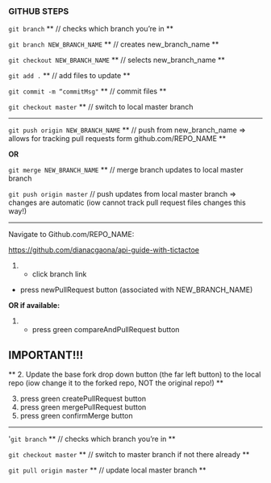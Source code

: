 ### GITHUB STEPS

`git branch`
** // checks which branch you’re in **

`git branch NEW_BRANCH_NAME`
** // creates new_branch_name **

`git checkout NEW_BRANCH_NAME`
** // selects new_branch_name **

`git add .`
** // add files to update **

`git commit -m “commitMsg"`
** // commit files **

`git checkout master`
** // switch to local master branch

---

`git push origin NEW_BRANCH_NAME`
** // push from new_branch_name => allows for tracking pull requests form github.com/REPO_NAME **

**OR**

`git merge NEW_BRANCH_NAME`
** // merge branch updates to local master branch

`git push origin master`
// push updates from local master branch => changes are automatic (iow cannot track pull request files changes this way!)

---
Navigate to Github.com/REPO_NAME:

https://github.com/dianacgaona/api-guide-with-tictactoe

1. * click branch link
 * press newPullRequest button (associated with NEW_BRANCH_NAME)

**OR if available:**

1. * press green compareAndPullRequest button

## IMPORTANT!!!

** 2. Update the base fork drop down button (the far left button) to the local repo (iow change it to the forked repo, NOT the original repo!) **

3. press green createPullRequest button
4. press green mergePullRequest button
5. press green confirmMerge button
---

'`git branch`
** // checks which branch you’re in **

`git checkout master`
** // switch to master branch if not there already **

`git pull origin master`
** // update local master branch **
